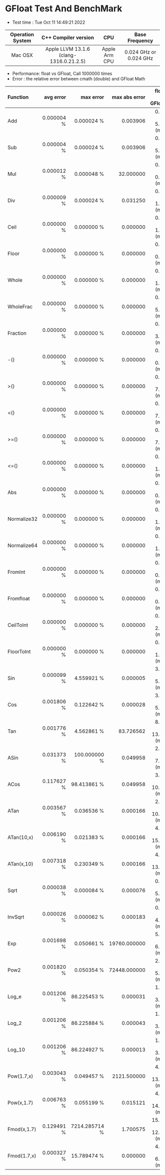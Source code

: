 # GFloat Test And BenchMark
 * Test time : Tue Oct 11 14:49:21 2022

|Operation System| C++ Compiler version |CPU  | Base Frequency  |
|:--:|:--:|:--:|:--:|
|Mac OSX|Apple LLVM 13.1.6 (clang-1316.0.21.2.5)|Apple Arm CPU|0.024 GHz or  0.024 GHz |
 * Performance: float vs GFloat,  Call 1000000 times
 * Error : the relative error between cmath (double) and GFloat Math 

|Function| avg error|max error| max abs error|float vs GFloat | float / GFloat |
|:--|--:|--:|--:|--:|--|
|Add         |  0.000004 %|      0.000024 %|      0.003906| 0.34 vs  5.78  (ms)|0.06 |
|Sub         |  0.000004 %|      0.000024 %|      0.003906| 0.34 vs  5.95  (ms)|0.06 |
|Mul         |  0.000012 %|      0.000048 %|     32.000000| 0.34 vs  0.92  (ms)|0.37 |
|Div         |  0.000009 %|      0.000024 %|      0.031250| 0.38 vs  1.69  (ms)|0.23 |
|Ceil        |  0.000000 %|      0.000000 %|      0.000000| 0.18 vs  1.63  (ms)|0.11 |
|Floor       |  0.000000 %|      0.000000 %|      0.000000| 0.18 vs  0.77  (ms)|0.24 |
|Whole       |  0.000000 %|      0.000000 %|      0.000000| 0.20 vs  1.42  (ms)|0.14 |
|WholeFrac   |  0.000000 %|      0.000000 %|      0.000000| 0.17 vs  5.71  (ms)|0.03 |
|Fraction    |  0.000000 %|      0.000000 %|      0.000000| 0.18 vs  3.30  (ms)|0.06 |
|-()         |  0.000000 %|      0.000000 %|      0.000000| 0.20 vs  0.52  (ms)|0.38 |
|>()         |  0.000000 %|      0.000000 %|      0.000000| 0.38 vs  7.76  (ms)|0.05 |
|<()         |  0.000000 %|      0.000000 %|      0.000000| 0.32 vs  7.98  (ms)|0.04 |
|>=()        |  0.000000 %|      0.000000 %|      0.000000| 0.33 vs  7.82  (ms)|0.04 |
|<=()        |  0.000000 %|      0.000000 %|      0.000000| 0.34 vs  1.73  (ms)|0.20 |
|Abs         |  0.000000 %|      0.000000 %|      0.000000| 0.18 vs  0.53  (ms)|0.34 |
|Normalize32 |  0.000000 %|      0.000000 %|      0.000000| 0.17 vs  1.05  (ms)|0.16 |
|Normalize64 |  0.000000 %|      0.000000 %|      0.000000| 0.17 vs  1.07  (ms)|0.16 |
|FromInt     |  0.000000 %|      0.000000 %|      0.000000| 0.19 vs  0.97  (ms)|0.20 |
|Fromfloat   |  0.000000 %|      0.000000 %|      0.000000| 0.17 vs  0.17  (ms)|1.00 |
|CeilToInt   |  0.000000 %|      0.000000 %|      0.000000| 0.18 vs  2.34  (ms)|0.08 |
|FloorToInt  |  0.000000 %|      0.000000 %|      0.000000| 0.18 vs  1.97  (ms)|0.09 |
|Sin         |  0.000099 %|      4.559921 %|      0.000005| 3.72 vs  5.17  (ms)|0.72 |
|Cos         |  0.001806 %|      0.122642 %|      0.000028| 3.78 vs  5.50  (ms)|0.69 |
|Tan         |  0.001776 %|      4.562861 %|     83.726562| 8.10 vs 13.61  (ms)|0.59 |
|ASin        |  0.031373 %|    100.000000 %|      0.049958| 2.78 vs  7.63  (ms)|0.36 |
|ACos        |  0.117627 %|     98.413861 %|      0.049958| 3.41 vs 10.90  (ms)|0.31 |
|ATan        |  0.003567 %|      0.036536 %|      0.000166| 2.58 vs 10.99  (ms)|0.23 |
|ATan(10,x)  |  0.006190 %|      0.021383 %|      0.000166| 4.79 vs 15.22  (ms)|0.31 |
|ATan(x,10)  |  0.007318 %|      0.230349 %|      0.000166| 4.54 vs 13.93  (ms)|0.33 |
|Sqrt        |  0.000038 %|      0.000084 %|      0.000076| 0.67 vs  5.44  (ms)|0.12 |
|InvSqrt     |  0.000026 %|      0.000062 %|      0.000183| 0.95 vs  4.35  (ms)|0.22 |
|Exp         |  0.001698 %|      0.050661 %|  19760.000000| 5.57 vs  6.61  (ms)|0.84 |
|Pow2        |  0.001820 %|      0.050354 %|  72448.000000| 2.00 vs  5.41  (ms)|0.37 |
|Log_e       |  0.001206 %|     86.225453 %|      0.000031| 1.91 vs  3.55  (ms)|0.54 |
|Log_2       |  0.001206 %|     86.225884 %|      0.000043| 1.96 vs  3.13  (ms)|0.63 |
|Log_10      |  0.001206 %|     86.224927 %|      0.000013| 1.97 vs  3.54  (ms)|0.56 |
|Pow(1.7,x)  |  0.003043 %|      0.049457 %|   2121.500000| 4.39 vs 13.81  (ms)|0.32 |
|Pow(x,1.7)  |  0.006763 %|      0.055199 %|      0.015121| 4.50 vs 14.98  (ms)|0.30 |
|Fmod(x,1.7) |  0.129491 %|   7214.285714 %|      1.700575|15.22 vs 12.09  (ms)|**1.26** |
|Fmod(1.7,x) |  0.000327 %|     15.789474 %|      0.000000| 4.46 vs  6.04  (ms)|0.74 |
